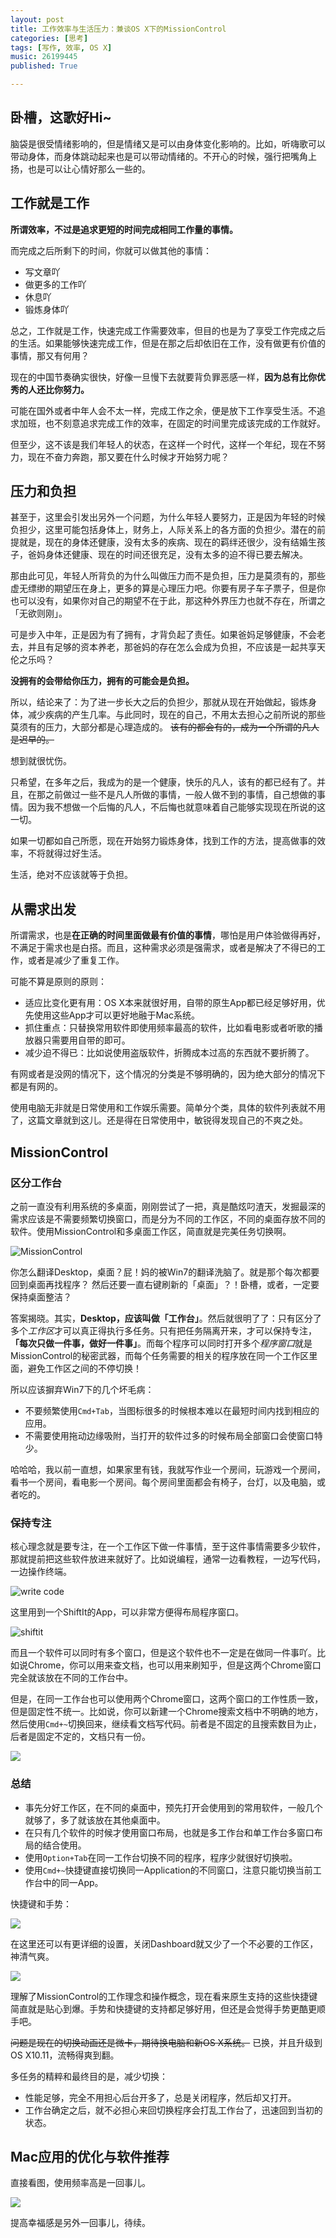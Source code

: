 ```yaml
---
layout: post
title: 工作效率与生活压力：兼谈OS X下的MissionControl
categories: [思考]
tags: [写作, 效率, OS X]
music: 26199445
published: True

---
```


## 卧槽，这歌好Hi~

脑袋是很受情绪影响的，但是情绪又是可以由身体变化影响的。比如，听嗨歌可以带动身体，而身体跳动起来也是可以带动情绪的。不开心的时候，强行把嘴角上扬，也是可以让心情好那么一些的。

## 工作就是工作

**所谓效率，不过是追求更短的时间完成相同工作量的事情。**

而完成之后所剩下的时间，你就可以做其他的事情：

- 写文章吖
- 做更多的工作吖
- 休息吖
- 锻炼身体吖

总之，工作就是工作，快速完成工作需要效率，但目的也是为了享受工作完成之后的生活。如果能够快速完成工作，但是在那之后却依旧在工作，没有做更有价值的事情，那又有何用？

现在的中国节奏确实很快，好像一旦慢下去就要背负罪恶感一样，**因为总有比你优秀的人还比你努力。**

可能在国外或者中年人会不太一样，完成工作之余，便是放下工作享受生活。不追求加班，也不刻意追求完成工作的效率，在固定的时间里完成该完成的工作就好。

但至少，这不该是我们年轻人的状态，在这样一个时代，这样一个年纪，现在不努力，现在不奋力奔跑，那又要在什么时候才开始努力呢？

## 压力和负担

甚至于，这里会引发出另外一个问题，为什么年轻人要努力，正是因为年轻的时候负担少，这里可能包括身体上，财务上，人际关系上的各方面的负担少。潜在的前提就是，现在的身体还健康，没有太多的疾病、现在的羁绊还很少，没有结婚生孩子，爸妈身体还健康、现在的时间还很充足，没有太多的迫不得已要去解决。

那由此可见，年轻人所背负的为什么叫做压力而不是负担，压力是莫须有的，那些虚无缥缈的期望压在身上，更多的算是心理压力吧。你要有房子车子票子，但是你也可以没有，如果你对自己的期望不在于此，那这种外界压力也就不存在，所谓之「无欲则刚」。

可是步入中年，正是因为有了拥有，才背负起了责任。如果爸妈足够健康，不会老去，并且有足够的资本养老，那爸妈的存在怎么会成为负担，不应该是一起共享天伦之乐吗？

**没拥有的会带给你压力，拥有的可能会是负担。**

所以，结论来了：为了进一步长大之后的负担少，那就从现在开始做起，锻炼身体，减少疾病的产生几率。与此同时，现在的自己，不用太去担心之前所说的那些莫须有的压力，大部分都是心理造成的。 <S>该有的都会有的，成为一个所谓的凡人是迟早的。</S>

想到就很忧伤。

只希望，在多年之后，我成为的是一个健康，快乐的凡人，该有的都已经有了。并且，在那之前做过一些不是凡人所做的事情，一般人做不到的事情，自己想做的事情。因为我不想做一个后悔的凡人，不后悔也就意味着自己能够实现现在所说的这一切。

如果一切都如自己所愿，现在开始努力锻炼身体，找到工作的方法，提高做事的效率，不将就得过好生活。

生活，绝对不应该就等于负担。

## 从需求出发

所谓需求，也是**在正确的时间里面做最有价值的事情**，哪怕是用户体验做得再好，不满足于需求也是白搭。而且，这种需求必须是强需求，或者是解决了不得已的工作，或者是减少了重复工作。

可能不算是原则的原则：

- 适应比变化更有用：OS X本来就很好用，自带的原生App都已经足够好用，优先使用这些App才可以更好地融于Mac系统。
- 抓住重点：只替换常用软件即使用频率最高的软件，比如看电影或者听歌的播放器只需要用自带的即可。
- 减少迫不得已：比如说使用盗版软件，折腾成本过高的东西就不要折腾了。

有网或者是没网的情况下，这个情况的分类是不够明确的，因为绝大部分的情况下都是有网的。

使用电脑无非就是日常使用和工作娱乐需要。简单分个类，具体的软件列表就不用了，这篇文章就到这儿。还是得在日常使用中，敏锐得发现自己的不爽之处。

## MissionControl

### 区分工作台

之前一直没有利用系统的多桌面，刚刚尝试了一把，真是酷炫叼渣天，发掘最深的需求应该是不需要频繁切换窗口，而是分为不同的工作区，不同的桌面存放不同的软件。使用MissionControl和多桌面工作区，简直就是完美任务切换啊。

![MissionControl](http://7xjbdq.com1.z0.glb.clouddn.com/MissionControl.jpg)

你怎么翻译Desktop，桌面？屁！妈的被Win7的翻译洗脑了。就是那个每次都要回到桌面再找程序？ 然后还要一直右键刷新的「桌面」？！卧槽，或者，一定要保持桌面整洁？

答案揭晓。其实，**Desktop，应该叫做「工作台」**。然后就很明了了：只有区分了多个*工作区*才可以真正得执行多任务。只有把任务隔离开来，才可以保持专注，**「每次只做一件事，做好一件事」**。而每个程序可以同时打开多个*程序窗口*就是MissionControl的秘密武器，而每个任务需要的相关的程序放在同一个工作区里面，避免工作区之间的不停切换！

所以应该摒弃Win7下的几个坏毛病：

- 不要频繁使用`Cmd+Tab`，当图标很多的时候根本难以在最短时间内找到相应的应用。
- 不需要使用拖动边缘吸附，当打开的软件过多的时候布局全部窗口会使窗口特少。

哈哈哈，我以前一直想，如果家里有钱，我就写作业一个房间，玩游戏一个房间，看书一个房间，看电影一个房间。每个房间里面都会有椅子，台灯，以及电脑，或者吃的。

### 保持专注

核心理念就是要专注，在一个工作区下做一件事情，至于这件事情需要多少软件，那就提前把这些软件放进来就好了。比如说编程，通常一边看教程，一边写代码，一边操作终端。

![write code](http://7xjbdq.com1.z0.glb.clouddn.com/write%20code.jpg)

这里用到一个ShiftIt的App，可以非常方便得布局程序窗口。

![shiftit](http://7xjbdq.com1.z0.glb.clouddn.com/shiftit.jpg)

而且一个软件可以同时有多个窗口，但是这个软件也不一定是在做同一件事吖。比如说Chrome，你可以用来查文档，也可以用来刷知乎，但是这两个Chrome窗口完全就该放在不同的工作台中。

但是，在同一工作台也可以使用两个Chrome窗口，这两个窗口的工作性质一致，但是固定性不统一。比如说，你可以新建一个Chrome搜索文档中不明确的地方，然后使用`Cmd+~`切换回来，继续看文档写代码。前者是不固定的且搜索数目为止，后者是固定不定的，文档只有一份。

![](http://7xjbdq.com1.z0.glb.clouddn.com/search.jpg)

### 总结

- 事先分好工作区，在不同的桌面中，预先打开会使用到的常用软件，一般几个就够了，多了就该放在其他桌面中。
- 在只有几个软件的时候才使用窗口布局，也就是多工作台和单工作台多窗口布局的结合使用。
- 使用`Option+Tab`在同一工作台切换不同的程序，程序少就很好切换啦。
- 使用`Cmd+~`快捷键直接切换同一Application的不同窗口，注意只能切换当前工作台中的同一App。

快捷键和手势：

![](http://7xjbdq.com1.z0.glb.clouddn.com/Screenshot%202015-07-13%2023.49.22.png)

在这里还可以有更详细的设置，关闭Dashboard就又少了一个不必要的工作区，神清气爽。

![](http://7xjbdq.com1.z0.glb.clouddn.com/shortcut%20for%20MissionControl.jpg)

理解了MissionControl的工作理念和操作概念，现在看来原生支持的这些快捷键简直就是贴心到爆。手势和快捷键的支持都足够好用，但还是会觉得手势更酷更顺手吧。

<S>问题是现在的切换动画还是微卡，期待换电脑和新OS X系统。</S> 已换，并且升级到OS X10.11，流畅得爽到翻。

多任务的精粹和最终目的是，减少切换：

- 性能足够，完全不用担心后台开多了，总是关闭程序，然后却又打开。
- 工作台确定之后，就不必担心来回切换程序会打乱工作台了，迅速回到当初的状态。

## Mac应用的优化与软件推荐

直接看图，使用频率高是一回事儿。

![](http://7xjbdq.com1.z0.glb.clouddn.com/software_summary.png)

提高幸福感是另外一回事儿，待续。